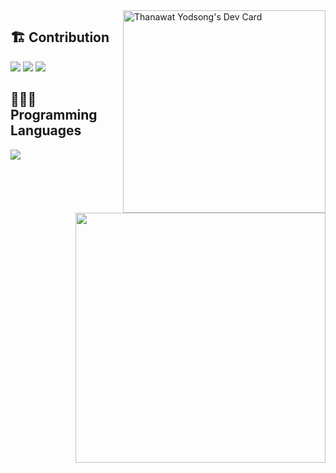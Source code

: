 <a href="https://app.daily.dev/thanawatyodsong"> 
 <img src="https://api.daily.dev/devcards/5ff63f0a2df9447bb5bb2a634c72dee6.png?r=wsj" width="324" align="right" alt="Thanawat Yodsong's Dev Card"/>
</a>

## 🏗 Contribution

<img src="https://github-readme-stats.vercel.app/api?username=Thanawat2002&count_private=true&show_icons=true&theme=tokyonight&include_all_commits=true&hide_border=true" />
<img src="http://github-readme-streak-stats.herokuapp.com?user=Thanawat2002&theme=tokyonight&hide_border=true" />
<img src="https://github-readme-activity-graph.cyclic.app/graph?username=Thanawat2002&theme=react-dark&hide_border=true">

## 🧑🏻‍💻 Programming Languages

<a href="https://github.com/Thanawat2002">
  <img align="left" src="https://github-readme-stats.vercel.app/api/top-langs/?username=Thanawat2002&count_private=true&layout=compact&hide=html,css&theme=tokyonight&langs_count=12&hide_border=true" />
</a>

<a href="https://wakatime.com/@Thanawat2002">
  <img align="right" width="400" src="https://github-readme-stats-taupe-two.vercel.app/api/wakatime?username=Thanawat2002&hide_border=true&langs_count=12&theme=tokyonight" />
</a>

<br />
<br />
<br />
<br />
<br />
<br />
<br />
<br />
<br />

